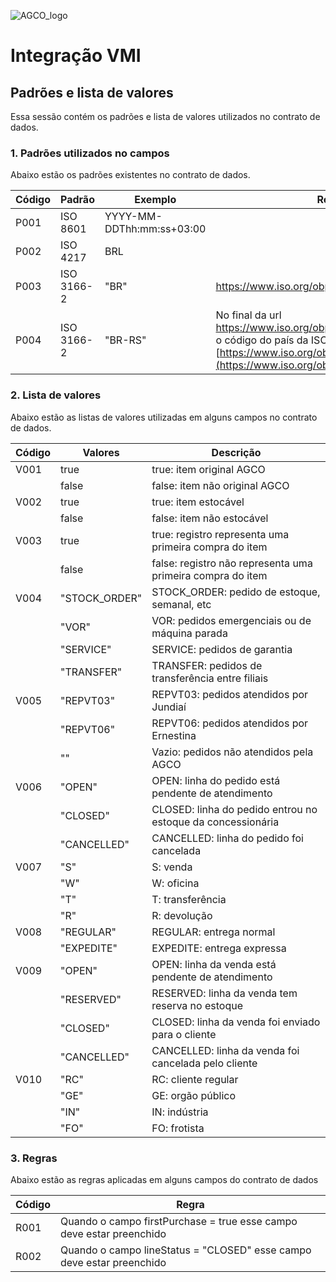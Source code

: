 ![AGCO_logo](http://www.agco.com.br/content/agcocorp/pt_BR/_jcr_content/footermainparsys/footer/footerlogoimage.img.png/1485893878104.png)
# Integração VMI

## Padrões e lista de valores
Essa sessão contém os padrões e lista de valores utilizados no contrato de dados.
### 1. Padrões utilizados no campos
Abaixo estão os padrões existentes no contrato de dados.

|Código|Padrão|Exemplo|Referência|
|------|------|-------|----------|
|P001	|ISO 8601|	YYYY-MM-DDThh:mm:ss+03:00|	 |
|P002	|ISO 4217|	BRL	 | |
|P003	|ISO 3166-2	|"BR"|	https://www.iso.org/obp/ui/#search/code/|
|P004	|ISO 3166-2|"BR-RS"	| No final da url https://www.iso.org/obp/ui/#iso:code:3166: coloque o código do país da ISO 3166-2. Exemplo: [https://www.iso.org/obp/ui/#iso:code:3166:**BR**](https://www.iso.org/obp/ui/#iso:code:3166:BR)|


### 2. Lista de valores
Abaixo estão as listas de valores utilizadas em alguns campos no contrato de dados.

|Código|Valores|Descrição|
|------|-------|---------|
|V001	|true|true: item original AGCO|
||false|false: item não original AGCO|
|V002	|true|true: item estocável|
| | false|false: item não estocável|
|V003	|true|true: registro representa uma primeira compra do item|
| | false|false: registro não representa uma primeira compra do item|
|V004	|"STOCK_ORDER" | STOCK_ORDER: pedido de estoque, semanal, etc|
||"VOR"|VOR: pedidos emergenciais ou de máquina parada|
||"SERVICE"|SERVICE: pedidos de garantia|
||"TRANSFER"|TRANSFER: pedidos de transferência entre filiais|
|V005	|"REPVT03"|REPVT03: pedidos atendidos por Jundiaí|
||"REPVT06"|REPVT06: pedidos atendidos por Ernestina|
||""|Vazio: pedidos não atendidos pela AGCO|
|V006	|"OPEN"|OPEN: linha do pedido está pendente de atendimento|
||"CLOSED"|CLOSED: linha do pedido entrou no estoque da concessionária|
||"CANCELLED"|CANCELLED: linha do pedido foi cancelada|
|V007	|"S"|S: venda|
||"W"|W: oficina|
||"T"|T: transferência|
||"R"|R: devolução|
|V008	|"REGULAR"|REGULAR: entrega normal|
||"EXPEDITE"|EXPEDITE: entrega expressa|
|V009	|"OPEN"|OPEN: linha da venda está pendente de atendimento|
||"RESERVED"|RESERVED: linha da venda tem reserva no estoque|
||"CLOSED"|CLOSED: linha da venda foi enviado para o cliente|
||"CANCELLED"|CANCELLED: linha da venda foi cancelada pelo cliente|
|V010	|"RC"|RC: cliente regular|
||"GE"|GE: orgão público|
||"IN"|IN: indústria|
||"FO"|FO: frotista|


### 3. Regras
Abaixo estão as regras aplicadas em alguns campos do contrato de dados

|Código|Regra|
|------|-----|
|R001	|Quando o campo firstPurchase = true esse campo deve estar preenchido|
|R002	|Quando o campo lineStatus = "CLOSED" esse campo deve estar preenchido|
